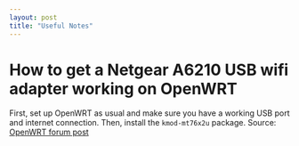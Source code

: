 ```yaml
---
layout: post
title: "Useful Notes"
---
```

# How to get a Netgear A6210 USB wifi adapter working on OpenWRT
First, set up OpenWRT as usual and make sure you have a working USB port and internet connection. Then, install the `kmod-mt76x2u` package.
Source: [OpenWRT forum post](https://forum.openwrt.org/t/openwrt-not-support-netgear-a6210/126000/8)
